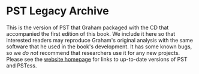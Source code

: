 # PST Legacy Archive

This is the version of PST that Graham packaged with the CD that
accompanied the first edition of this book. We include it here so that
interested readers may reproduce Graham's original analysis with the
same software that he used in the book's development. It has some
known bugs, so we *do not* recommend that researchers use it for any
new projects. Please see the
[website homepage](https://powersystemoscillations.github.io/#power-system-toolbox-for-matlab)
for links to up-to-date versions of PST and PSTess.

[comment]: <> (eof)
